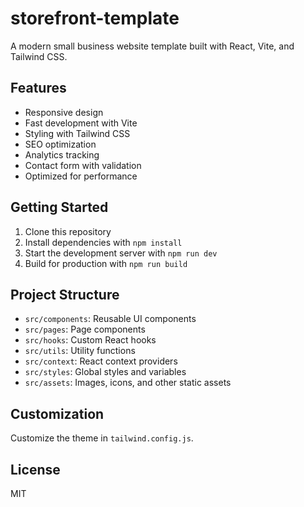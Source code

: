 # storefront-template

A modern small business website template built with React, Vite, and Tailwind CSS.

## Features

- Responsive design
- Fast development with Vite
- Styling with Tailwind CSS
- SEO optimization
- Analytics tracking
- Contact form with validation
- Optimized for performance

## Getting Started

1. Clone this repository
2. Install dependencies with `npm install`
3. Start the development server with `npm run dev`
4. Build for production with `npm run build`

## Project Structure

- `src/components`: Reusable UI components
- `src/pages`: Page components
- `src/hooks`: Custom React hooks
- `src/utils`: Utility functions
- `src/context`: React context providers
- `src/styles`: Global styles and variables
- `src/assets`: Images, icons, and other static assets

## Customization

Customize the theme in `tailwind.config.js`.

## License

MIT
